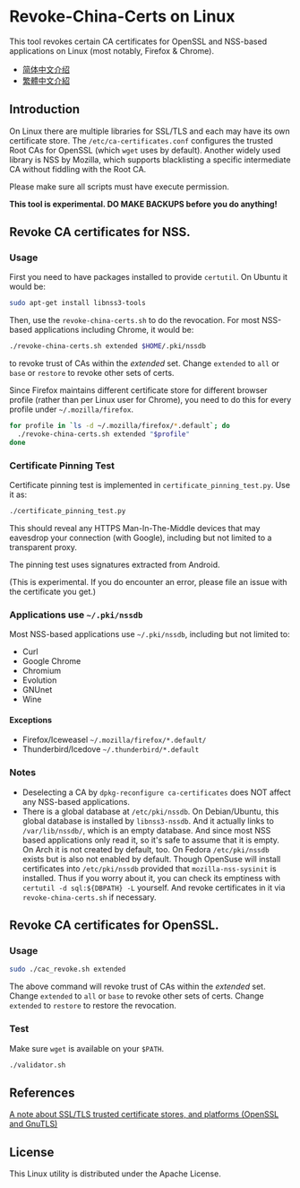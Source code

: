 Revoke-China-Certs on Linux
==========================================

This tool revokes certain CA certificates for OpenSSL and NSS-based applications
on Linux (most notably, Firefox & Chrome).
* [简体中文介绍](README.zh-Hans.md)
* [繁體中文介紹](README.zh-Hant.md)

## Introduction
On Linux there are multiple libraries for SSL/TLS and each may have its own
certificate store. The `/etc/ca-certificates.conf` configures the trusted
Root CAs for OpenSSL (which `wget` uses by default). Another widely used
library is NSS by Mozilla, which supports blacklisting a specific intermediate
CA without fiddling with the Root CA.

Please make sure all scripts must have execute permission.

**This tool is experimental. DO MAKE BACKUPS before you do anything!**

## Revoke CA certificates for NSS.
### Usage
First you need to have packages installed to provide `certutil`. On Ubuntu it would be:

``` sh
sudo apt-get install libnss3-tools
```

Then, use the `revoke-china-certs.sh` to do the revocation.
For most NSS-based applications including Chrome, it would be:

``` sh
./revoke-china-certs.sh extended $HOME/.pki/nssdb
```

to revoke trust of CAs within the *extended* set. Change `extended` to `all` or `base`
or `restore` to revoke other sets of certs.

Since Firefox maintains different certificate store for different browser profile (rather
than per Linux user for Chrome), you need to do this for every profile under `~/.mozilla/firefox`.

``` sh
for profile in `ls -d ~/.mozilla/firefox/*.default`; do
  ./revoke-china-certs.sh extended "$profile"
done
```

### Certificate Pinning Test
Certificate pinning test is implemented in `certificate_pinning_test.py`.
Use it as:

``` sh
./certificate_pinning_test.py
```

This should reveal any HTTPS Man-In-The-Middle devices that may eavesdrop
your connection (with Google), including but not limited to a transparent
proxy.

The pinning test uses signatures extracted from Android.

(This is experimental. If you do encounter an error, please file an issue
with the certificate you get.)

### Applications use `~/.pki/nssdb`
Most NSS-based applications use `~/.pki/nssdb`, including but not limited to:

- Curl
- Google Chrome
- Chromium
- Evolution
- GNUnet
- Wine

#### Exceptions
- Firefox/Iceweasel `~/.mozilla/firefox/*.default/`
- Thunderbird/Icedove `~/.thunderbird/*.default` 

### Notes
- Deselecting a CA by `dpkg-reconfigure ca-certificates` does NOT affect any NSS-based applications.
- There is a global database at `/etc/pki/nssdb`. On Debian/Ubuntu, this
  global database is installed by `libnss3-nssdb`. And it actually links to
  `/var/lib/nssdb/`, which is an empty database. And since most NSS based applications only read it, so it's safe to assume that it is empty. On Arch
  it is not created by default, too. On Fedora `/etc/pki/nssdb` exists but is
  also not enabled by default. Though OpenSuse will install certificates into
  `/etc/pki/nssdb` provided that `mozilla-nss-sysinit` is installed. Thus if
  you worry about it, you can check its emptiness with `certutil -d sql:${DBPATH} -L`
  yourself. And revoke certificates in it via `revoke-china-certs.sh` if necessary.


## Revoke CA certificates for OpenSSL.
### Usage
``` sh
sudo ./cac_revoke.sh extended
```

The above command will revoke trust of CAs within the *extended* set.
Change `extended` to `all` or `base` to revoke other sets of certs.
Change `extended` to `restore` to restore the revocation.

### Test
Make sure `wget` is available on your `$PATH`.

``` sh
./validator.sh
```

## References
[A note about SSL/TLS trusted certificate stores, and platforms (OpenSSL and GnuTLS)](https://www.happyassassin.net/2015/01/12/a-note-about-ssltls-trusted-certificate-stores-and-platforms)


## License
This Linux utility is distributed under the Apache License.
